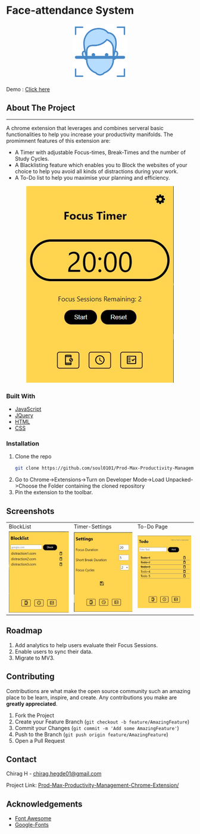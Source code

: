 # Face-attendance System

<p align="center">
  <a href="https://face-attendance935.herokuapp.com/">
    <img src="./images/main.png" alt="Logo" width="150">
  </a>
</p>

Demo : [Click here](https://face-attendance935.herokuapp.com/)



<!-- ABOUT THE PROJECT -->
## About The Project
-----------------------------------
A chrome extension that leverages and combines serveral basic functionalities to help you increase your productivity manifolds. 
The promimnent features of this extension are:
* A Timer with adjustable Focus-times, Break-Times and the number of Study Cycles.
* A Blacklisting feature which enables you to Block the websites of your choice to help you avoid all kinds of distractions during your work.
* A To-Do list to help you maximise your planning and efficiency.


<p align="center">
  <img src="https://raw.githubusercontent.com/soul0101/Prod-Max-Productivity-Management-Chrome-Extension/main/screens/timer.jpg" />
</p>


### Built With

* [JavaScript](https://developer.mozilla.org/en-US/docs/Learn/Getting_started_with_the_web/JavaScript_basics)
* [JQuery](https://jquery.com)
* [HTML]()
* [CSS]()

### Installation

1. Clone the repo
   ```sh
   git clone https://github.com/soul0101/Prod-Max-Productivity-Management-Chrome-Extension/
   ```
2. Go to Chrome->Extensions->Turn on Developer Mode->Load Unpacked->Choose the Folder containing the cloned repository
3. Pin the extension to the toolbar.



<!-- USAGE EXAMPLES -->
## Screenshots
<table>
  <tr>
    <td>BlockList</td>
     <td>Timer-Settings</td>
     <td>To-Do Page</td>
  </tr>
  <tr>
    <td><img src="https://github.com/soul0101/Prod-Max-Productivity-Management-Chrome-Extension/raw/main/screens/blocklist.jpg" width=330></td>
    <td><img src="https://github.com/soul0101/Prod-Max-Productivity-Management-Chrome-Extension/raw/main/screens/settings.jpg" width=330></td>
    <td><img src="https://github.com/soul0101/Prod-Max-Productivity-Management-Chrome-Extension/raw/main/screens/todo.jpg" width=330></td>
  </tr>
</table>


<!-- ROADMAP -->
## Roadmap
1) Add analytics to help users evaluate their Focus Sessions.
2) Enable users to sync their data.
3) Migrate to MV3.


<!-- CONTRIBUTING -->
## Contributing

Contributions are what make the open source community such an amazing place to be learn, inspire, and create. Any contributions you make are **greatly appreciated**.

1. Fork the Project
2. Create your Feature Branch (`git checkout -b feature/AmazingFeature`)
3. Commit your Changes (`git commit -m 'Add some AmazingFeature'`)
4. Push to the Branch (`git push origin feature/AmazingFeature`)
5. Open a Pull Request

<!-- CONTACT -->
## Contact

Chirag H - chirag.hegde01@gmail.com

Project Link: [Prod-Max-Productivity-Management-Chrome-Extension/](https://github.com/soul0101/Prod-Max-Productivity-Management-Chrome-Extension/)



<!-- ACKNOWLEDGEMENTS -->
## Acknowledgements

* [Font Awesome](https://fontawesome.com)
* [Google-Fonts](https://fonts.google.com)